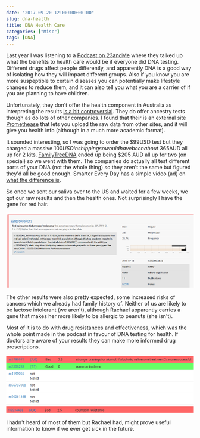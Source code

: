 ```yaml
---
date: "2017-09-20 12:00:00+00:00"
slug: dna-health
title: DNA Health Care
categories: ["Misc"]
tags: [DNA]
---
```


Last year I was listening to a [Podcast on 23andMe](https://www.recode.net/2016/4/4/11585828/) where they talked up what the benefits to health care would be if everyone did DNA testing. Different drugs affect people differently, and apparently DNA is a good way of isolating how they will impact different groups. Also if you know you are more suspeptible to certain diseases you can potentially make lifestyle changes to reduce them, and it can also tell you what you are a carrier of if you are planning to have children.

Unfortunately, they don't offer the health component in Australia as interpreting the results [is a bit controversial](https://www.nytimes.com/2015/10/21/business/23andme-will-resume-giving-users-health-data.html). They do offer ancestry tests though as do lots of other companies. I found that their is an external site
[Promethease](https://www.promethease.com) that lets you upload the raw data from other sites, and it will give you health info (although in a much more academic format).

It sounded interesting, so I was going to order the $99USD test but they charged a massive $100USD in shipping so would have been about ~$365AUD all up for 2 kits. [FamilyTreeDNA](https://www.familytreedna.com/products/family-finder) ended up being $205 AUD all up for two (on special) so we went with them. The companies do actually all test different parts of your DNA (not the whole thing) so they aren't the same but figured they'd all be good enough. Smarter Every Day has a simple video (ad) on [what the difference is](https://www.youtube.com/watch?v=U3EEmVfbKNs).

So once we sent our saliva over to the US and waited for a few weeks, we got our raw results and then the health ones.
Not surprisingly I have the gene for red hair.

![](red-hair.png "")

The other results were also pretty expected, some increased risks of cancers which we already had family history of. Neither of us are likely to be lactose intolerant (we aren't), although Rachael apparently carries a gene that makes her more likely to be allergic to peanuts (she isn't).

Most of it is to do with drug resistances and effectiveness, which was the whole point made in the podcast in favour of DNA testing for health. If doctors are aware of your results they can make more informed drug prescriptions.

![](drugs.png "")

I hadn't heard of most of them but Rachael had, might prove useful information to know if we ever get sick in the future.